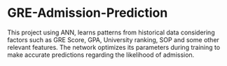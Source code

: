# GRE-Admission-Prediction
This project using ANN, learns patterns from historical data considering factors such as GRE Score, GPA, University ranking, SOP and some other relevant features. The network optimizes its parameters during training to make accurate predictions regarding the likelihood of admission. 
